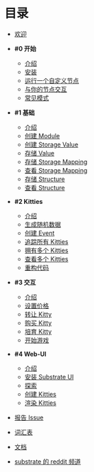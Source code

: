 # 目录

- [欢迎](./)

- **#0 开始**

  - [介绍](./0/introduction.md)
  - [安装](./0/setup.md)
  - [运行一个自定义节点](./0/running-a-custom-node.md)
  - [与你的节点交互](./0/interacting-with-your-node.md)
  - [常见模式](./0/common-patterns-moving-forward.md)

- **#1 基础**

  - [介绍](./1/introduction.md)
  - [创建 Module](./1/creating-a-module.md)
  - [创建 Storage Value](./1/creating-a-storage-value.md)
  - [存储 Value](./1/storing-a-value.md)
  - [存储 Storage Mapping](./1/storage-mapping.md)
  - [查看 Storage Mapping](./1/viewing-a-storage-mapping.md)
  - [存储 Structure](./1/storing-a-structure.md)
  - [查看 Structure](./1/viewing-a-structure.md)

- **#2 Kitties**

  - [介绍](./2/introduction.md)
  - [生成随机数据](./2/generating-random-data.md)
  - [创建 Event](./2/creating-an-event.md)
  - [追踪所有 Kitties](./2/tracking-all-kitties.md)
  - [拥有多个 Kitties](./2/owning-multiple-kitties.md)
  - [查看多个 Kitties](./2/viewing-multiple-kitties.md)
  - [重构代码](./2/refactoring-our-code.md)

- **#3 交互**

  - [介绍](./3/introduction.md)
  - [设置价格](./3/setting-a-price.md)
  - [转让 Kitty](./3/transferring-a-kitty.md)
  - [购买 Kitty](./3/buying-a-kitty.md)
  - [培育 Kitty](./3/breeding-a-kitty.md)
  - [开始游戏](./3/playing-our-game.md)

- **#4 Web-UI**

  - [介绍](./4/introduction.md)
  - [安装 Substrate UI](./4/set-up-substrate-ui.md)
  - [探索](./4/explore.md)
  - [创建 Kitties](./4/creating-kitties.md)
  - [渲染 Kitties](./4/rendering-kitties.md)

- [报告 Issue](https://github.com/shawntabrizi/substrate-collectables-workshop/issues)
- [词汇表](https://docs.substrate.dev/docs/glossary)
- [文档](https://docs.substrate.dev/docs)
- [substrate 的 reddit 频道](https://www.reddit.com/r/substrate)
